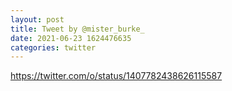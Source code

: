 ```yaml
--- 
layout: post 
title: Tweet by @mister_burke_ 
date: 2021-06-23 1624476635 
categories: twitter 
--- 
```

https://twitter.com/o/status/1407782438626115587